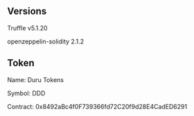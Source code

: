 Versions
--------

Truffle v5.1.20

openzeppelin-solidity 2.1.2

Token 
------

Name: Duru Tokens

Symbol: DDD

Contract: 0x8492aBc4f0F739366fd72C20f9d28E4CadED6291
